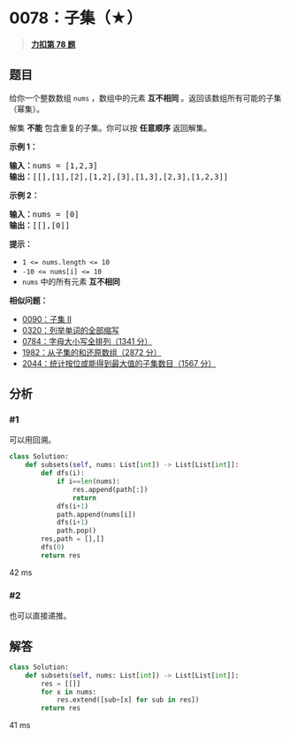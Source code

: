 # 0078：子集（★）


> <u>**[力扣第 78 题](https://leetcode.cn/problems/subsets/)**</u>

## 题目

<p>给你一个整数数组 <code>nums</code> ，数组中的元素 <strong>互不相同</strong> 。返回该数组所有可能的<span data-keyword="subset">子集</span>（幂集）。</p>

<p>解集 <strong>不能</strong> 包含重复的子集。你可以按 <strong>任意顺序</strong> 返回解集。</p>



<p><strong>示例 1：</strong></p>

<pre>
<strong>输入：</strong>nums = [1,2,3]
<strong>输出：</strong>[[],[1],[2],[1,2],[3],[1,3],[2,3],[1,2,3]]
</pre>

<p><strong>示例 2：</strong></p>

<pre>
<strong>输入：</strong>nums = [0]
<strong>输出：</strong>[[],[0]]
</pre>



<p><strong>提示：</strong></p>

<ul>
<li><code>1 &lt;= nums.length &lt;= 10</code></li>
<li><code>-10 &lt;= nums[i] &lt;= 10</code></li>
<li><code>nums</code> 中的所有元素 <strong>互不相同</strong></li>
</ul>


**相似问题：**
- [0090：子集 II](/leetcode/0090)
- [0320：列举单词的全部缩写](/leetcode/0320)
- [0784：字母大小写全排列（1341 分）](/leetcode/0784)
- [1982：从子集的和还原数组（2872 分）](/leetcode/1982)
- [2044：统计按位或能得到最大值的子集数目（1567 分）](/leetcode/2044)


## 分析

### #1

可以用回溯。

```python
class Solution:
    def subsets(self, nums: List[int]) -> List[List[int]]:
        def dfs(i):
            if i==len(nums):
                res.append(path[:])
                return
            dfs(i+1)
            path.append(nums[i])
            dfs(i+1)
            path.pop()
        res,path = [],[]
        dfs(0)
        return res
```
42 ms

### #2

也可以直接递推。

## 解答

```python
class Solution:
    def subsets(self, nums: List[int]) -> List[List[int]]:
        res = [[]]
        for x in nums:
            res.extend([sub+[x] for sub in res])
        return res
```
41 ms
